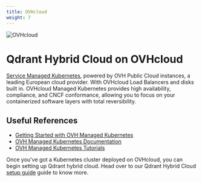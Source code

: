 ```yaml
---
title: OVHcloud
weight: 7
---
```


![OVHcloud](/documentation/cloud/cloud-providers/ovh.jpg)

# Qdrant Hybrid Cloud on OVHcloud

[Service Managed Kubernetes](https://www.ovhcloud.com/en-in/public-cloud/kubernetes/), powered by OVH Public Cloud instances, a leading European cloud provider.  With OVHcloud Load Balancers and disks built in. OVHcloud Managed Kubernetes provides high availability, compliance, and CNCF conformance, allowing you to focus on your containerized software layers with total reversibility.

## Useful References

- [Getting Started with OVH Managed Kubernetes](https://help.ovhcloud.com/csm/en-in-documentation-public-cloud-containers-orchestration-managed-kubernetes-k8s-getting-started)
- [OVH Managed Kubernetes Documentation](https://help.ovhcloud.com/csm/en-in-documentation-public-cloud-containers-orchestration-managed-kubernetes-k8s)
- [OVH Managed Kubernetes Tutorials](https://help.ovhcloud.com/csm/en-in-documentation-public-cloud-containers-orchestration-managed-kubernetes-k8s-tutorials)

Once you've got a Kubernetes cluster deployed on OVHcloud, you can begin setting up Qdrant hybrid cloud. Head over to our Qdrant Hybrid Cloud [setup guide](/documentation/hybrid-cloud/hybrid-cloud-setup) guide to know more.
